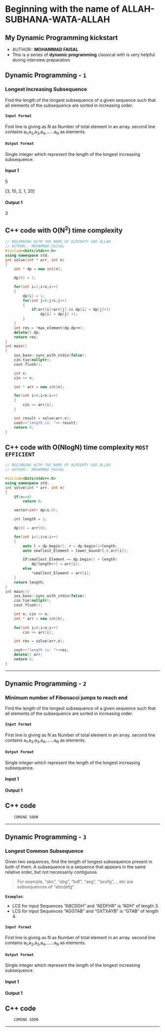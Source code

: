 # Beginning with the name of ALLAH-SUBHANA-WATA-ALLAH

## My Dynamic Programming kickstart

- AUTHOR:: **MOHAMMAD FAISAL**
- This is a series of **dynamic programming** classical with is very helpful during interview preparation.


## Dynamic Programming - `1`
### Longest Increasing Subsequence 

Find the length of the longest subsequence of a given sequence such that all elements of the subsequence are sorted in increasing order.

#### `Input Format`
First line is giving as N as Number of total element in an array.
second line contains a<sub>1</sub>,a<sub>2</sub>,a<sub>3</sub>,a<sub>4</sub>,......a<sub>N</sub> as elements.

#### `Output Format`
Single integer which represent the length of the longest increasing subsequence.

#### Input 1

5

[3, 10, 2, 1, 20]

#### Output 1
3

## C++ code with O(N<sup>2</sup>) time complexity

```cpp
// BEGINNING WITH THE NAME OF ALMIGHTY GOD ALLAH
// AUTHOR:: MOHAMMAD FAISAL
#include<bits/stdc++.h>
using namespace std;
int solve(int * arr, int n)
{
    int * dp = new int[n];

    dp[0] = 1;

    for(int i=1;i<n;i++)
    {
        dp[i] = 1;
        for(int j=0;j<i;j++)
        {
            if(arr[i]<arr[j] && dp[i] < dp[j]+1)
                dp[i] = dp[j] +1;
        }
    }
    int res = *max_element(dp,dp+n);
    delete[] dp;
    return res;
}
int main()
{
    ios_base::sync_with_stdio(false);
    cin.tie(nullptr);
    cout.flush();

    int n;
    cin >> n;

    int * arr = new int[n];

    for(int i=0;i<n;i++)
    {
        cin >> arr[i];
    }

    int result = solve(arr,n);
    cout<<"length is: "<< result;
    return 0;
}
```


## C++ code with O(NlogN) time complexity `MOST EFFICIENT`

```cpp
// BEGINNING WITH THE NAME OF ALMIGHTY GOD ALLAH
// AUTHOR:: MOHAMMAD FAISAL

#include<bits/stdc++.h>
using namespace std;
int solve(int * arr, int n)
{
    if(n==0)
        return 0;

    vector<int> dp(n,0);

    int length = 1;

    dp[0] = arr[0];

    for(int i=1;i<n;i++)
    {
        auto l = dp.begin(), r = dp.begin()+length;
        auto smallest_Element = lower_bound(l,r,arr[i]);

        if(smallest_Element == dp.begin() + length)
            dp[length++] = arr[i];
        else
            *smallest_Element = arr[i];
    }
    return length;
}
int main(){
    ios_base::sync_with_stdio(false);
    cin.tie(nullptr);
    cout.flush();

    int n; cin >> n;
    int * arr = new int[n];
    
    for(int i=0;i<n;i++)
        cin >> arr[i];

    int res = solve(arr,n);

    cout<<"length is: "<<res;
    delete[] arr;
    return 0;
}
```
---
## Dynamic Programming - `2`
### Minimum number of Fibonacci jumps to reach end

Find the length of the longest subsequence of a given sequence such that all elements of the subsequence are sorted in increasing order.

#### `Input Format`
First line is giving as N as Number of total element in an array.
second line contains a<sub>1</sub>,a<sub>2</sub>,a<sub>3</sub>,a<sub>4</sub>,......a<sub>N</sub> as elements.

#### `Output Format`
Single integer which represent the length of the longest increasing subsequence.

#### Input 1


#### Output 1



## C++ code 

```cpp
    COMING SOON
```
---

## Dynamic Programming - `3`
### Longest Common Subsequence 
Given two sequences, find the length of longest subsequence present in both of them. A subsequence is a sequence that appears in the same relative order, but not necessarily contiguous.

> For example, “abc”, “abg”, “bdf”, “aeg”, ‘”acefg”, .. etc are subsequences of “abcdefg”.

**`Examples`**:
- LCS for input Sequences “ABCDGH” and “AEDFHR” is “ADH” of length 3.
- LCS for input Sequences “AGGTAB” and “GXTXAYB” is “GTAB” of length 4.
#### `Input Format`
First line is giving as N as Number of total element in an array.
second line contains a<sub>1</sub>,a<sub>2</sub>,a<sub>3</sub>,a<sub>4</sub>,......a<sub>N</sub> as elements.

#### `Output Format`
Single integer which represent the length of the longest increasing subsequence.

#### Input 1


#### Output 1




## C++ code 

```cpp
    COMING SOON
```
---
